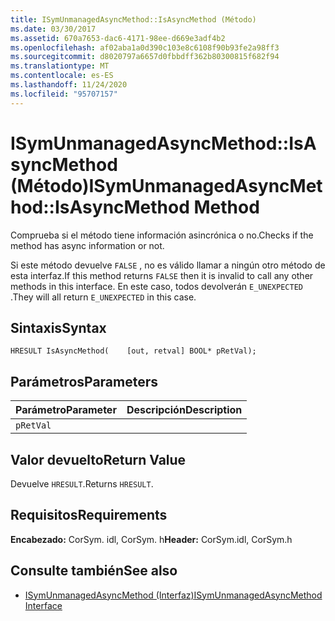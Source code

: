 ```yaml
---
title: ISymUnmanagedAsyncMethod::IsAsyncMethod (Método)
ms.date: 03/30/2017
ms.assetid: 670a7653-dac6-4171-98ee-d669e3adf4b2
ms.openlocfilehash: af02aba1a0d390c103e8c6108f90b93fe2a98ff3
ms.sourcegitcommit: d8020797a6657d0fbbdff362b80300815f682f94
ms.translationtype: MT
ms.contentlocale: es-ES
ms.lasthandoff: 11/24/2020
ms.locfileid: "95707157"
---
```

# <a name="isymunmanagedasyncmethodisasyncmethod-method"></a><span data-ttu-id="f17e0-102">ISymUnmanagedAsyncMethod::IsAsyncMethod (Método)</span><span class="sxs-lookup"><span data-stu-id="f17e0-102">ISymUnmanagedAsyncMethod::IsAsyncMethod Method</span></span>

<span data-ttu-id="f17e0-103">Comprueba si el método tiene información asincrónica o no.</span><span class="sxs-lookup"><span data-stu-id="f17e0-103">Checks if the method has async information or not.</span></span>  
  
 <span data-ttu-id="f17e0-104">Si este método devuelve `FALSE` , no es válido llamar a ningún otro método de esta interfaz.</span><span class="sxs-lookup"><span data-stu-id="f17e0-104">If this method returns `FALSE` then it is invalid to call any other methods in this interface.</span></span> <span data-ttu-id="f17e0-105">En este caso, todos devolverán `E_UNEXPECTED` .</span><span class="sxs-lookup"><span data-stu-id="f17e0-105">They will all return `E_UNEXPECTED` in this case.</span></span>  
  
## <a name="syntax"></a><span data-ttu-id="f17e0-106">Sintaxis</span><span class="sxs-lookup"><span data-stu-id="f17e0-106">Syntax</span></span>  
  
```idl  
HRESULT IsAsyncMethod(    [out, retval] BOOL* pRetVal);  
```  
  
## <a name="parameters"></a><span data-ttu-id="f17e0-107">Parámetros</span><span class="sxs-lookup"><span data-stu-id="f17e0-107">Parameters</span></span>  
  
|<span data-ttu-id="f17e0-108">Parámetro</span><span class="sxs-lookup"><span data-stu-id="f17e0-108">Parameter</span></span>|<span data-ttu-id="f17e0-109">Descripción</span><span class="sxs-lookup"><span data-stu-id="f17e0-109">Description</span></span>|  
|---------------|-----------------|  
|`pRetVal`||  
  
## <a name="return-value"></a><span data-ttu-id="f17e0-110">Valor devuelto</span><span class="sxs-lookup"><span data-stu-id="f17e0-110">Return Value</span></span>  

 <span data-ttu-id="f17e0-111">Devuelve `HRESULT`.</span><span class="sxs-lookup"><span data-stu-id="f17e0-111">Returns `HRESULT`.</span></span>  
  
## <a name="requirements"></a><span data-ttu-id="f17e0-112">Requisitos</span><span class="sxs-lookup"><span data-stu-id="f17e0-112">Requirements</span></span>  

 <span data-ttu-id="f17e0-113">**Encabezado:** CorSym. idl, CorSym. h</span><span class="sxs-lookup"><span data-stu-id="f17e0-113">**Header:** CorSym.idl, CorSym.h</span></span>  
  
## <a name="see-also"></a><span data-ttu-id="f17e0-114">Consulte también</span><span class="sxs-lookup"><span data-stu-id="f17e0-114">See also</span></span>

- [<span data-ttu-id="f17e0-115">ISymUnmanagedAsyncMethod (Interfaz)</span><span class="sxs-lookup"><span data-stu-id="f17e0-115">ISymUnmanagedAsyncMethod Interface</span></span>](isymunmanagedasyncmethod-interface.md)
